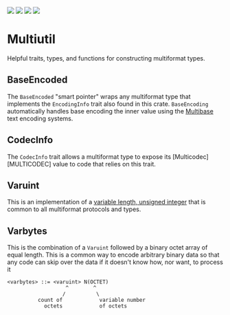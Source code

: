 [![](https://img.shields.io/badge/made%20by-Cryptid%20Technologies-gold.svg?style=flat-square)][CRYPTID]
[![](https://img.shields.io/badge/project-provenance-purple.svg?style=flat-square)][PROVENANCE]
[![](https://img.shields.io/badge/project-multiformats-blue.svg?style=flat-square)][MULTIFORMATS]
![](https://github.com/cryptidtech/multiutil/actions/workflows/rust.yml/badge.svg)

# Multiutil

Helpful traits, types, and functions for constructing multiformat types.

## BaseEncoded

The `BaseEncoded` "smart pointer" wraps any multiformat type that implements
the `EncodingInfo` trait also found in this crate. `BaseEncoding` automatically
handles base encoding the inner value using the [Multibase][MULTIBASE] text
encoding systems.

## CodecInfo

The `CodecInfo` trait allows a multiformat type to expose its
[Multicodec][MULTICODEC] value to code that relies on this trait.

## Varuint

This is an implementation of a [variable length, unsigned integer][VARUINT]
that is common to all multiformat protocols and types.

## Varbytes

This is the combination of a `Varuint` followed by a binary octet array of
equal length. This is a common way to encode arbitrary binary data so that any
code can skip over the data if it doesn't know how, nor want, to process it

```
<varbytes> ::= <varuint> N(OCTET)
                   ^        ^
                  /          \
          count of            variable number
            octets            of octets
```

[CRYPTID]: https://cryptid.tech/
[PROVENANCE]: https://github.com/cryptidtech/provenance-specifications/
[MULTIFORMATS]: https://github.com/multiformats/multiformats/
[MULTIBASE]: https://github.com/multiformats/multibase
[VARUINT]: https://github.com/multiformats/unsigned-varint
